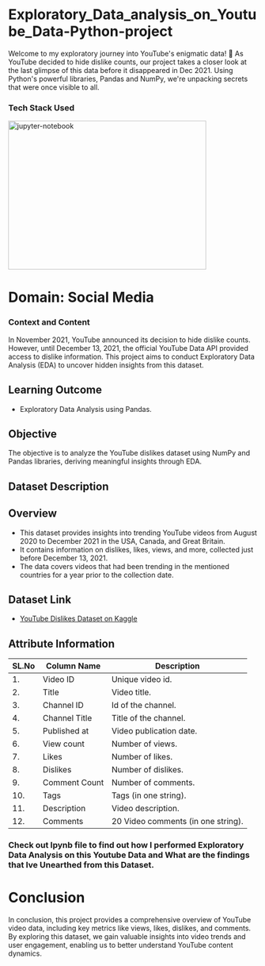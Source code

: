 # Exploratory_Data_analysis_on_Youtube_Data-Python-project
Welcome to my exploratory journey into YouTube's enigmatic data! 🌟 As YouTube decided to hide dislike counts, our project takes a closer look at the last glimpse of this data before it disappeared in Dec 2021. Using Python's powerful libraries, Pandas and NumPy, we're unpacking secrets that were once visible to all.
### Tech Stack Used
<img src="https://github.com/Abdulmalik25/Exploratory_Data_analysis_on_Youtube_Data--Python-project/assets/153974173/26b1b5f7-dd6e-498a-9c74-fbeba755a29d" alt="jupyter-notebook" width="400" height="300">


# Domain: Social Media

### Context and Content
In November 2021, YouTube announced its decision to hide dislike counts. However, until December 13, 2021, the official YouTube Data API provided access to dislike information. This project aims to conduct Exploratory Data Analysis (EDA) to uncover hidden insights from this dataset.

## Learning Outcome
- Exploratory Data Analysis using Pandas.

## Objective
The objective is to analyze the YouTube dislikes dataset using NumPy and Pandas libraries, deriving meaningful insights through EDA.

## Dataset Description

## Overview
- This dataset provides insights into trending YouTube videos from August 2020 to December 2021 in the USA, Canada, and Great Britain.
- It contains information on dislikes, likes, views, and more, collected just before December 13, 2021.
- The data covers videos that had been trending in the mentioned countries for a year prior to the collection date.

## Dataset Link
- [YouTube Dislikes Dataset on Kaggle](https://www.kaggle.com/datasets/dmitrynikolaev/youtube-dislikes-dataset)

## Attribute Information
| SL.No | Column Name    | Description                                      |
|-------|----------------|--------------------------------------------------|
|   1.   | Video ID       | Unique video id.                                 |
|   2.   | Title          | Video title.                                     |
|   3.   | Channel ID     | Id of the channel.                               |
|   4.   | Channel Title  | Title of the channel.                            |
|   5.   | Published at   | Video publication date.                          |
|   6.   | View count     | Number of views.                                 |
|   7.   | Likes          | Number of likes.                                 |
|   8.   | Dislikes       | Number of dislikes.                              |
|   9.   | Comment Count  | Number of comments.                              |
|  10.   | Tags           | Tags (in one string).                            |
|  11.   | Description    | Video description.                               |
|  12.   | Comments       | 20 Video comments (in one string).               |

### Check out Ipynb file to find out how I performed Exploratory Data Analysis on this Youtube Data and What are the findings that Ive Unearthed from this Dataset.

# Conclusion
In conclusion, this project provides a comprehensive overview of YouTube video data, including key metrics like views, likes, dislikes, and comments. By exploring this dataset, we gain valuable insights into video trends and user engagement, enabling us to better understand YouTube content dynamics.

